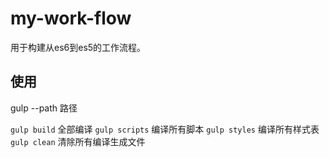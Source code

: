 # my-work-flow
用于构建从es6到es5的工作流程。

## 使用
gulp --path 路径


`gulp build` 全部编译
`gulp scripts` 编译所有脚本
`gulp styles` 编译所有样式表
`gulp clean` 清除所有编译生成文件